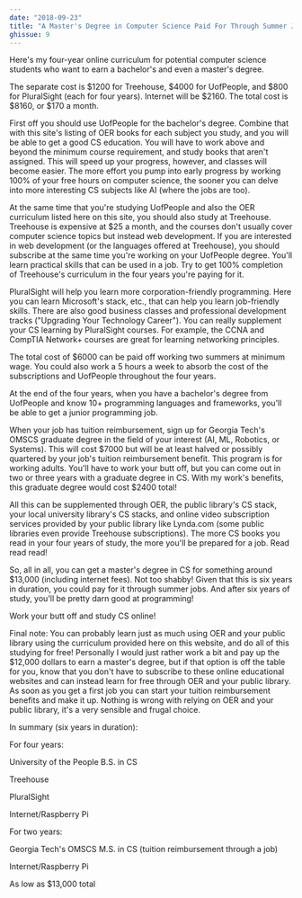 ```yaml
---
date: "2018-09-23"
title: "A Master's Degree in Computer Science Paid For Through Summer Jobs"
ghissue: 9
---
```


Here's my four-year online curriculum for potential computer science students who want to earn a bachelor's and even a master's degree.

The separate cost is $1200 for Treehouse, $4000 for UofPeople, and $800 for PluralSight (each for four years). Internet will be $2160. The total cost is $8160, or $170 a month.

First off you should use UofPeople for the bachelor's degree. Combine that with this site's listing of OER books for each subject you study, and you will be able to get a good CS education. You will have to work above and beyond the minimum course requirement, and study books that aren't assigned. This will speed up your progress, however, and classes will become easier. The more effort you pump into early progress by working 100% of your free hours on computer science, the sooner you can delve into more interesting CS subjects like AI (where the jobs are too).

At the same time that you're studying UofPeople and also the OER curriculum listed here on this site, you should also study at Treehouse. Treehouse is expensive at $25 a month, and the courses don't usually cover computer science topics but instead web development. If you are interested in web development (or the languages offered at Treehouse), you should subscribe at the same time you're working on your UofPeople degree. You'll learn practical skills that can be used in a job. Try to get 100% completion of Treehouse's curriculum in the four years you're paying for it.

PluralSight will help you learn more corporation-friendly programming. Here you can learn Microsoft's stack, etc., that can help you learn job-friendly skills. There are also good business classes and professional development tracks ("Upgrading Your Technology Career"). You can really supplement your CS learning by PluralSight courses. For example, the CCNA and CompTIA Network+ courses are great for learning networking principles.

The total cost of $6000 can be paid off working two summers at minimum wage. You could also work a 5 hours a week to absorb the cost of the subscriptions and UofPeople throughout the four years.

At the end of the four years, when you have a bachelor's degree from UofPeople and know 10+ programming languages and frameworks, you'll be able to get a junior programming job.

When your job has tuition reimbursement, sign up for Georgia Tech's OMSCS graduate degree in the field of your interest (AI, ML, Robotics, or Systems). This will cost $7000 but will be at least halved or possibly quartered by your job's tuition reimbursement benefit. This program is for working adults. You'll have to work your butt off, but you can come out in two or three years with a graduate degree in CS. With my work's benefits, this graduate degree would cost $2400 total!

All this can be supplemented through OER, the public library's CS stack, your local university library's CS stacks, and online video subscription services provided by your public library like Lynda.com (some public libraries even provide Treehouse subscriptions). The more CS books you read in your four years of study, the more you'll be prepared for a job. Read read read!

So, all in all, you can get a master's degree in CS for something around $13,000 (including internet fees). Not too shabby! Given that this is six years in duration, you could pay for it through summer jobs. And after six years of study, you'll be pretty darn good at programming!

Work your butt off and study CS online!

Final note: You can probably learn just as much using OER and your public library using the curriculum provided here on this website, and do all of this studying for free! Personally I would just rather work a bit and pay up the $12,000 dollars to earn a master's degree, but if that option is off the table for you, know that you don't have to subscribe to these online educational websites and can instead learn for free through OER and your public library. As soon as you get a first job you can start your tuition reimbursement benefits and make it up. Nothing is wrong with relying on OER and your public library, it's a very sensible and frugal choice.

In summary (six years in duration):

For four years:

University of the People B.S. in CS

Treehouse

PluralSight

Internet/Raspberry Pi

For two years:

Georgia Tech's OMSCS M.S. in CS (tuition reimbursement through a job)

Internet/Raspberry Pi

As low as $13,000 total
